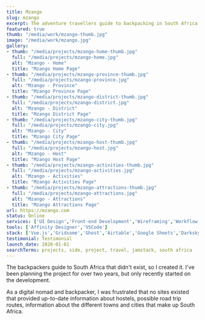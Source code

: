 ```yaml
---
title: Mzango
slug: mzango
excerpt: The adventure travellers guide to backpacking in South Africa.
featured: true
thumb: "/media/work/mzango-thumb.jpg"
image: "/media/work/mzango.jpg"
gallery:
- thumb: "/media/projects/mzango-home-thumb.jpg"
  full: "/media/projects/mzango-home.jpg"
  alt: "Mzango - Home"
  title: "Mzango Home Page"
- thumb: "/media/projects/mzango-province-thumb.jpg"
  full: "/media/projects/mzango-province.jpg"
  alt: "Mzango - Province"
  title: "Mzango Province Page"
- thumb: "/media/projects/mzango-district-thumb.jpg"
  full: "/media/projects/mzango-district.jpg"
  alt: "Mzango - District"
  title: "Mzango District Page"
- thumb: "/media/projects/mzango-city-thumb.jpg"
  full: "/media/projects/mzango-city.jpg"
  alt: "Mzango - City"
  title: "Mzango City Page"
- thumb: "/media/projects/mzango-host-thumb.jpg"
  full: "/media/projects/mzango-host.jpg"
  alt: "Mzango - Host"
  title: "Mzango Host Page"
- thumb: "/media/projects/mzango-activities-thumb.jpg"
  full: "/media/projects/mzango-activities.jpg"
  alt: "Mzango - Activities"
  title: "Mzango Activities Page"
- thumb: "/media/projects/mzango-attractions-thumb.jpg"
  full: "/media/projects/mzango-attractions.jpg"
  alt: "Mzango - Attractions"
  title: "Mzango Attractions Page"
url: https://mzango.com
status: Online
services: ['UI Design','Front-end Development','Wireframing','Workflow Optimisation']
tools: ['Affinity Designer','VSCode']
stack: ['Vue.js','Gridsome','Ghost','Airtable','Google Sheets','Darksky']
testimonial: Testimonial
launch_date: 2020-01-01
searchTerms: projects, side, project, travel, jamstack, south africa
---
```

The backpackers guide to South Africa that didn't exist, so I created it. I've been planning the project for over two years, but only recently started on the development.

As a digital nomad and backpacker, I was frustrated that no sites existed that provided up-to-date information about hostels, possible road trip routes, information about the different towns and cities that make up South Africa.